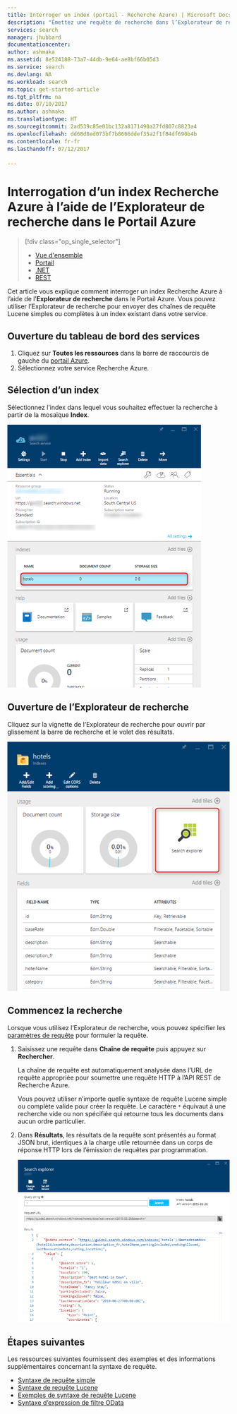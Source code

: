 ```yaml
---
title: Interroger un index (portail - Recherche Azure) | Microsoft Docs
description: "Émettez une requête de recherche dans l’Explorateur de recherche du portail Azure."
services: search
manager: jhubbard
documentationcenter: 
author: ashmaka
ms.assetid: 8e524188-73a7-44db-9e64-ae8bf66b05d3
ms.service: search
ms.devlang: NA
ms.workload: search
ms.topic: get-started-article
ms.tgt_pltfrm: na
ms.date: 07/10/2017
ms.author: ashmaka
ms.translationtype: HT
ms.sourcegitcommit: 2ad539c85e01bc132a8171490a27fd807c8823a4
ms.openlocfilehash: dd68d8ed073bf7b8666ddef35a2f1f84df690b4b
ms.contentlocale: fr-fr
ms.lasthandoff: 07/12/2017

---
```

# <a name="query-an-azure-search-index-using-search-explorer-in-the-azure-portal"></a>Interrogation d’un index Recherche Azure à l’aide de l’Explorateur de recherche dans le Portail Azure
> [!div class="op_single_selector"]
> * [Vue d'ensemble](search-query-overview.md)
> * [Portail](search-explorer.md)
> * [.NET](search-query-dotnet.md)
> * [REST](search-query-rest-api.md)
> 
> 

Cet article vous explique comment interroger un index Recherche Azure à l’aide de l’**Explorateur de recherche** dans le Portail Azure. Vous pouvez utiliser l’Explorateur de recherche pour envoyer des chaînes de requête Lucene simples ou complètes à un index existant dans votre service.

## <a name="open-the-service-dashboard"></a>Ouverture du tableau de bord des services
1. Cliquez sur **Toutes les ressources** dans la barre de raccourcis de gauche du [portail Azure](https://portal.azure.com/#blade/HubsExtension/BrowseResourceBlade/resourceType/Microsoft.Search%2FsearchServices).
2. Sélectionnez votre service Recherche Azure.

## <a name="select-an-index"></a>Sélection d’un index

Sélectionnez l’index dans lequel vous souhaitez effectuer la recherche à partir de la mosaïque **Index**.

   ![](./media/search-explorer/pick-index.png)

## <a name="open-search-explorer"></a>Ouverture de l’Explorateur de recherche

Cliquez sur la vignette de l’Explorateur de recherche pour ouvrir par glissement la barre de recherche et le volet des résultats.

   ![](./media/search-explorer/search-explorer-tile.png)

## <a name="start-searching"></a>Commencez la recherche

Lorsque vous utilisez l’Explorateur de recherche, vous pouvez spécifier les [paramètres de requête](https://docs.microsoft.com/rest/api/searchservice/Search-Documents) pour formuler la requête.

1. Saisissez une requête dans **Chaîne de requête** puis appuyez sur **Rechercher**. 

   La chaîne de requête est automatiquement analysée dans l’URL de requête appropriée pour soumettre une requête HTTP à l’API REST de Recherche Azure.   
   
   Vous pouvez utiliser n’importe quelle syntaxe de requête Lucene simple ou complète valide pour créer la requête. Le caractère `*` équivaut à une recherche vide ou non spécifiée qui retourne tous les documents dans aucun ordre particulier.

2. Dans **Résultats**, les résultats de la requête sont présentés au format JSON brut, identiques à la charge utile retournée dans un corps de réponse HTTP lors de l’émission de requêtes par programmation.

   ![](./media/search-explorer/search-bar.png)

## <a name="next-steps"></a>Étapes suivantes

Les ressources suivantes fournissent des exemples et des informations supplémentaires concernant la syntaxe de requête.

 + [Syntaxe de requête simple](https://docs.microsoft.com/rest/api/searchservice/simple-query-syntax-in-azure-search) 
 + [Syntaxe de requête Lucene](https://docs.microsoft.com/rest/api/searchservice/lucene-query-syntax-in-azure-search) 
 + [Exemples de syntaxe de requête Lucene](https://docs.microsoft.com/azure/search/search-query-lucene-examples) 
 + [Syntaxe d’expression de filtre OData](https://docs.microsoft.com/rest/api/searchservice/odata-expression-syntax-for-azure-search) 
